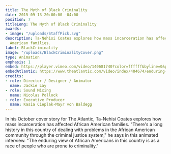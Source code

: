 ```yaml
---
title: The Myth of Black Criminality
date: 2015-09-13 20:00:00 -04:00
position: 7
titleLong: The Myth of Black Criminality
awards:
- image: "/uploads/StaffPick.svg"
description: Ta-Nehisi Coates explores how mass incarceration has affected African
  American families.
label: BlackCriminality
image: "/uploads/BlackCriminalityCover.png"
type: Animation
emphasis: 1
embed: https://player.vimeo.com/video/140681740?color=ffffff&byline=0&portrait=0
embedAtlantic: https://www.theatlantic.com/video/index/404674/enduring-myth-of-black-criminality/
credits:
- role: Director / Designer / Animator
  name: Jackie Lay
- role: Sound Mixing
  name: Nicolas Pollock
- role: Executive Producer
  name: Kasia Cieplak-Mayr von Baldegg
---
```


In his October cover story for The Atlantic, Ta-Nehisi Coates explores how mass incarceration has affected African American families. "There's a long history in this country of dealing with problems in the African American community through the criminal justice system," he says in this animated interview. "The enduring view of African Americans in this country is as a race of people who are prone to criminality."
